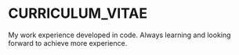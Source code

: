 # CURRICULUM_VITAE
My work experience developed in code. Always learning and looking forward to achieve more experience. 
